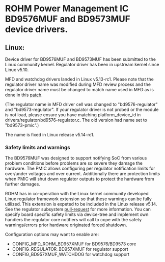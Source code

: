 # ROHM Power Management IC BD9576MUF and BD9573MUF device drivers.

## Linux:

Device driver for BD9576MUF and BD9573MUF has been submitted to the Linux community kernel.
Regulator driver has been in upstream kernel since Linux v5.10.

MFD and watchdog drivers landed in Linux v5.13-rc1. Please note that the regulator driver name was modified during MFD review process and the regulator driver name must be changed to match name used in MFD as is done in this [patch](https://lore.kernel.org/lkml/9fd467d447cd2e002fa218a065cd0674614b435f.1615454845.git.matti.vaittinen@fi.rohmeurope.com/).

(The regulator name in MFD driver cell was changed to "bd9576-regulator" and "bd9573-regulator". If your regulator driver is not probed or the module is not load, please ensure you have matching platform_device_id in drivers/regulator/bd9576-regulator.c. The old version had name set to "bd9573-pmic".)

 The name is fixed in Linux release v5.14-rc1.

### Safety limits and warnings

The BD9576MUF was designed to support notifying SoC from various problem conditions before problems are so severe they damage the hardware.
The PMIC allows configuring per regulator notification limits for over/under voltages and over current. Additionally there are protection
limits when PMIC will shut down regulator outputs to protect the hardware from further damages.

ROHM has in co-operation with the Linux kernel community developed Linux regulator framework extension so that these warnings can be fully utilized.
This extension is expeted to be included in the Linux release v5.14. See the regulator subsystem [pull-request](https://lore.kernel.org/lkml/20210628145501.EC10F60C3E@mail.kernel.org/) for more information. You can specify board specific safety limits via device-tree and
implement own handlers the regulator core notifiers will call to cope with the safety warnings/errors prior hardware originated forced shutdown.

Configuration options may want to enable are:
* CONFIG_MFD_ROHM_BD957XMUF for BD9576/BD9573 core
* CONFIG_REGULATOR_BD957XMUF for regulator support
* CONFIG_BD957XMUF_WATCHDOG for watchdog support
